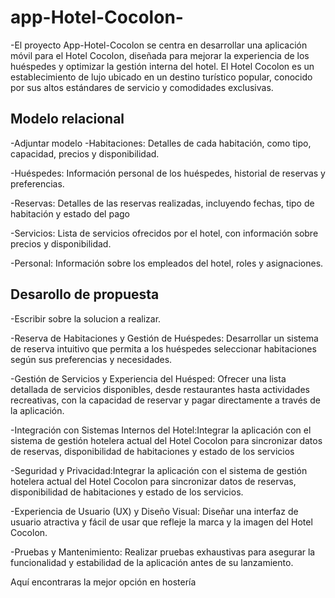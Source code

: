 # app-Hotel-Cocolon-

-El proyecto App-Hotel-Cocolon se centra en desarrollar una aplicación móvil para el Hotel Cocolon, diseñada para mejorar la experiencia de los huéspedes y optimizar la gestión interna del hotel. El Hotel Cocolon es un establecimiento de lujo ubicado en un destino turístico popular, conocido por sus altos estándares de servicio y comodidades exclusivas.

## Modelo relacional
-Adjuntar modelo
-Habitaciones: Detalles de cada habitación, como tipo, capacidad, precios y disponibilidad.

-Huéspedes: Información personal de los huéspedes, historial de reservas y preferencias.

-Reservas: Detalles de las reservas realizadas, incluyendo fechas, tipo de habitación y estado del pago

-Servicios: Lista de servicios ofrecidos por el hotel, con información sobre precios y disponibilidad.

-Personal: Información sobre los empleados del hotel, roles y asignaciones.

## Desarollo de propuesta 
-Escribir sobre la solucion a realizar.

-Reserva de Habitaciones y Gestión de Huéspedes: Desarrollar un sistema de reserva intuitivo que permita a los huéspedes seleccionar habitaciones según sus preferencias y necesidades.

-Gestión de Servicios y Experiencia del Huésped: Ofrecer una lista detallada de servicios disponibles, desde restaurantes hasta actividades recreativas, con la capacidad de reservar 
  y pagar directamente a través de la aplicación.
  
-Integración con Sistemas Internos del Hotel:Integrar la aplicación con el sistema de gestión hotelera actual del Hotel Cocolon para sincronizar datos de reservas, 
  disponibilidad de habitaciones y estado de los servicios
  
-Seguridad y Privacidad:Integrar la aplicación con el sistema de gestión hotelera actual del Hotel Cocolon para sincronizar datos de reservas, 
  disponibilidad de habitaciones y estado de los servicios.
  
-Experiencia de Usuario (UX) y Diseño Visual: Diseñar una interfaz de usuario atractiva y fácil de usar que refleje la marca y la imagen del Hotel Cocolon.

-Pruebas y Mantenimiento: Realizar pruebas exhaustivas para asegurar la funcionalidad y estabilidad de la aplicación antes de su lanzamiento.


Aquí encontraras la mejor opción en hostería 
